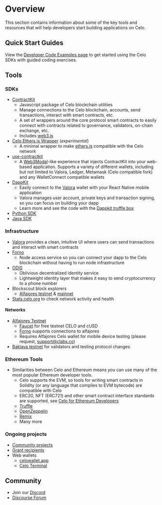 # Overview

This section contains information about some of the key tools and resources that will help developers start building applications on Celo.

## Quick Start Guides

View the [Developer Code Examples page](start/) to get started using the Celo SDKs with guided coding exercises.

## Tools

### SDKs

* [ContractKit](contractkit/)
  * Javascript package of Celo blockchain utilities
  * Manage connections to the Celo blockchain, accounts, send transactions, interact with smart contracts, etc.
  * A set of wrappers around the core protocol smart contracts to easily connect with contracts related to governance, validators, on-chain exchange, etc.
  * Includes [web3.js](https://web3js.readthedocs.io/en/v1.2.4/)
* [Celo Ethers.js Wrapper](https://github.com/celo-tools/celo-ethers-wrapper) \(_experimental_\)
  * A minimal wrapper to make [ethers.js](https://docs.ethers.io/v5/) compatible with the Celo network
* [use-contractkit](https://github.com/celo-tools/use-contractkit)
  * A [Web3Modal](https://web3modal.com/)-like experience that injects ContractKit into your web-based application. Supports a variety of different wallets, including but not limited to Valora, Ledger, Metamask \(Celo compatible fork\) and any WalletConnect compatible wallets
* [DappKit](dappkit/)
  * Easily connect to the [Valora](http://valoraapp.com/) wallet with your React Native mobile application
  * Valora manages user account, private keys and transaction signing, so you can focus on building your dapp
  * Learn more and see the code with the [Dappkit truffle box](https://github.com/critesjosh/celo-dappkit)
* [Python SDK](https://github.com/blaize-tech/celo-sdk-py)
* [Java SDK](https://github.com/blaize-tech/celo-sdk-java)

### Infrastructure

* [Valora](https://valoraapp.com/) provides a clean, intuitive UI where users can send transactions and interact with smart contracts
* [Forno](forno.md)
  * Node access service so you can connect your dapp to the Celo blockchain without having to run node infrastructure
* [ODIS](contractkit/odis.md)
  * Oblivious decentralized identity service
  * Lightweight identity layer that makes it easy to send cryptocurrency to a phone number
* Blockscout block explorers
  * [Alfajores testnet](http://alfajores-blockscout.celo-testnet.org/) & [mainnet](http://explorer.celo.org/)
* [Stats.celo.org](http://stats.celo.org) to check network activity and health

#### Networks

* [Alfajores Testnet](../getting-started/alfajores-testnet/)
  * [Faucet](https://celo.org/developers/faucet) for free testnet CELO and cUSD
  * [Forno](forno.md) supports connections to alfajores
  * Requires Alfajores Celo wallet for mobile device testing \(please request, [support@clabs.co](mailto:support@clabs.co)\)
* [Baklava testnet](../getting-started/baklava-testnet/) for validators and testing protocol changes

### Ethereum Tools

* Similarities between Celo and Ethereum means you can use many of the most popular Ethereum developer tools.
  * Celo supports the EVM, so tools for writing smart contracts in Solidity \(or any language that compiles to EVM bytecode\) are compatible with Celo
  * ERC20, NFT \(ERC721\) and other smart contract interface standards are supported, see [Celo for Ethereum Developers](celo-for-eth-devs.md)
  * [Truffle](https://www.trufflesuite.com/)
  * [OpenZeppelin](https://openzeppelin.com/)
  * [Remix](https://remix.ethereum.org/)
  * Many more

### Ongoing projects

* [Community projects](celo-dapp-gallery.md)
* [Grant recipients](https://celo.org/experience/grants/directory)
* Web wallets
  * [celowallet.app](https://celowallet.app)
  * [Celo Terminal](https://github.com/zviadm/celoterminal/)

## Community

* Join our [Discord](https://chat.celo.org)
* [Discourse Forum](https://forum.celo.org/)


